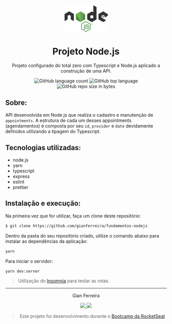 <h3 align="center">
  <img alt="Node.js" src="https://github.com/gianferreira/fundamentos-nodejs/blob/master/nodejs-logo.png" width="135px"/>
</h3>

<h1 align="center">
  Projeto Node.js
</h1>

<p align="center">Projeto configurado do total zero com Typescript e Node.js aplicado a construção de uma API.</p>

<p align="center">
  <img alt="GitHub language count" src="https://img.shields.io/github/languages/count/gianferreira/fundamentos-nodejs">
  <img alt="GitHub top language" src="https://img.shields.io/github/languages/top/gianferreira/fundamentos-nodejs">
  <img alt="GitHub repo size in bytes" src="https://img.shields.io/github/repo-size/gianferreira/fundamentos-nodejs">
</p>

## Sobre:

API desenvolvida em Node.js que realiza o cadastro e manutenção de `appointments`. A estrutura de cada um desses appointments (agendamentos) é composta por seu `id`, `provider` e `date` devidamente definidos utilizando a tipagem do Typescript.

## Tecnologias utilizadas:

- node.js
- yarn
- typescript
- express
- eslint
- prettier

## Instalação e execução:

Na primeira vez que for utilizar, faça um clone deste repositório:

```bash
$ git clone https://github.com/gianferreira/fundamentos-nodejs
```

Dentro da pasta do seu repositório criado, utilize o comando abaixo para instalar as dependências da aplicação:

```bash
yarn
```

Para iniciar o servidor:

```bash
yarn dev:server
```

> Utilização do [Insomnia](https://insomnia.rest/download/) para testar as rotas.

---

<p align="center"> Gian Ferreira </p>
<p align="center">
  <a alt="Gian Ferreira" href="https://www.linkedin.com/in/gian-ferreira-7750a9179/">
    <img src="https://img.shields.io/badge/LinkedIn-Gian_Ferreira-7750a9179?logo=linkedin"/>
  </a>
  <a alt="Gian Ferreira" href="https://github.com/gianferreira">
    <img src="https://img.shields.io/badge/Gian_Ferreira-GitHub-000?logo=github"/>
  </a>
</p>

<blockquote align="center">
  Este projeto foi desenvolvimento durante o
    <a href="https://rocketseat.com.br/gostack">
      Bootcamp da RocketSeat
    </a>
</blockquote>
